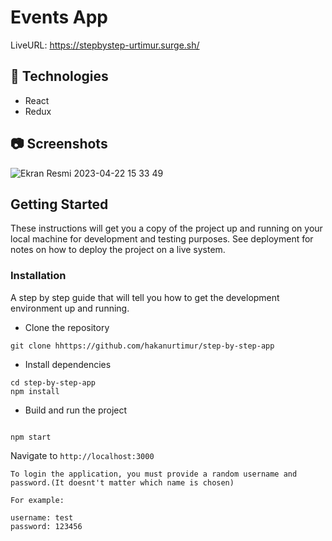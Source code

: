 # Events App

LiveURL: https://stepbystep-urtimur.surge.sh/

## **🔎 Technologies**

- React
- Redux

## 📷 Screenshots
![Ekran Resmi 2023-04-22 15 33 49](https://user-images.githubusercontent.com/111294587/233785033-595e95be-7110-4659-8a19-3b9be572d63a.jpg)

## Getting Started

These instructions will get you a copy of the project up and running on your local machine for development and testing purposes. See deployment for notes on how to deploy the project on a live system.

### Installation

A step by step guide that will tell you how to get the development environment up and running.

- Clone the repository

```
git clone hhttps://github.com/hakanurtimur/step-by-step-app
```

- Install dependencies

```
cd step-by-step-app
npm install
```

- Build and run the project

```

npm start

```

Navigate to `http://localhost:3000`

```
To login the application, you must provide a random username and password.(It doesnt't matter which name is chosen)

For example:

username: test
password: 123456
